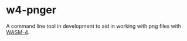 # w4-pnger

A command line tool in development to aid in working with png files with [WASM-4](https://github.com/aduros/wasm4).
